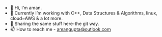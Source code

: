 - 👋 Hi, I’m aman. 
- 👀 Currently I’m working with C++, Data Structures & Algorithms, linux, cloud~AWS & a lot more.
- 🌱 Sharing the same stuff here-the git way.
- 📫 How to reach me - amangupta@outlook.com

<!---
1aman1/1aman1 is a ✨ special ✨ repository because its `README.md` (this file) appears on your GitHub profile.
You can click the Preview link to take a look at your changes.
--->
